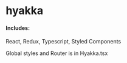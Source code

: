 # hyakka

#### Includes: 
React, Redux, Typescript, Styled Components

Global styles and Router is in Hyakka.tsx